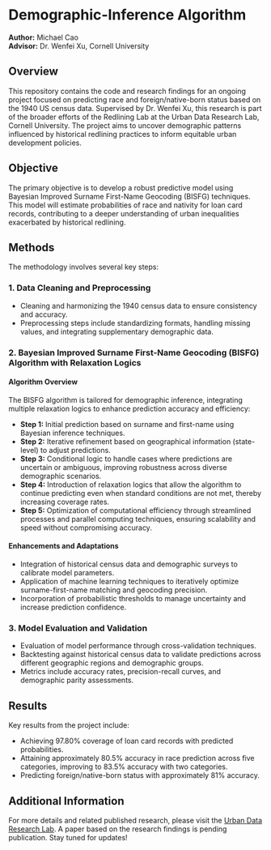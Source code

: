 # Demographic-Inference Algorithm

**Author:** Michael Cao  
**Advisor:** Dr. Wenfei Xu, Cornell University 

## Overview
This repository contains the code and research findings for an ongoing project focused on predicting race and foreign/native-born status based on the 1940 US census data. Supervised by Dr. Wenfei Xu, this research is part of the broader efforts of the Redlining Lab at the Urban Data Research Lab, Cornell University. The project aims to uncover demographic patterns influenced by historical redlining practices to inform equitable urban development policies.

## Objective
The primary objective is to develop a robust predictive model using Bayesian Improved Surname First-Name Geocoding (BISFG) techniques. This model will estimate probabilities of race and nativity for loan card records, contributing to a deeper understanding of urban inequalities exacerbated by historical redlining.

## Methods
The methodology involves several key steps:

### 1. Data Cleaning and Preprocessing
- Cleaning and harmonizing the 1940 census data to ensure consistency and accuracy.
- Preprocessing steps include standardizing formats, handling missing values, and integrating supplementary demographic data.

### 2. Bayesian Improved Surname First-Name Geocoding (BISFG) Algorithm with Relaxation Logics
#### Algorithm Overview
The BISFG algorithm is tailored for demographic inference, integrating multiple relaxation logics to enhance prediction accuracy and efficiency:
- **Step 1:** Initial prediction based on surname and first-name using Bayesian inference techniques.
- **Step 2:** Iterative refinement based on geographical information (state-level) to adjust predictions.
- **Step 3:** Conditional logic to handle cases where predictions are uncertain or ambiguous, improving robustness across diverse demographic scenarios.
- **Step 4:** Introduction of relaxation logics that allow the algorithm to continue predicting even when standard conditions are not met, thereby increasing coverage rates.
- **Step 5:** Optimization of computational efficiency through streamlined processes and parallel computing techniques, ensuring scalability and speed without compromising accuracy.
  
#### Enhancements and Adaptations
- Integration of historical census data and demographic surveys to calibrate model parameters.
- Application of machine learning techniques to iteratively optimize surname-first-name matching and geocoding precision.
- Incorporation of probabilistic thresholds to manage uncertainty and increase prediction confidence.

### 3. Model Evaluation and Validation
- Evaluation of model performance through cross-validation techniques.
- Backtesting against historical census data to validate predictions across different geographic regions and demographic groups.
- Metrics include accuracy rates, precision-recall curves, and demographic parity assessments.

## Results
Key results from the project include:
- Achieving 97.80% coverage of loan card records with predicted probabilities.
- Attaining approximately 80.5% accuracy in race prediction across five categories, improving to 83.5% accuracy with two categories.
- Predicting foreign/native-born status with approximately 81% accuracy.

## Additional Information
For more details and related published research, please visit the [Urban Data Research Lab](https://www.urbandataresearchlab.org/). 
A paper based on the research findings is pending publication. Stay tuned for updates!
